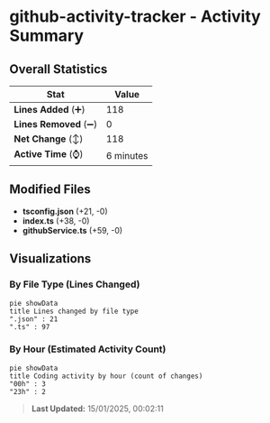 # github-activity-tracker - Activity Summary 

## Overall Statistics

| Stat                   | Value                                                             |
| ---------------------- | ----------------------------------------------------------------- |
| **Lines Added** (➕)   | 118                                          |
| **Lines Removed** (➖) | 0                                        |
| **Net Change** (↕)    | 118                |
| **Active Time** (⌚)   | 6 minutes |


## Modified Files
- **tsconfig.json** (+21, -0)
- **index.ts** (+38, -0)
- **githubService.ts** (+59, -0)

## Visualizations

### By File Type (Lines Changed)

```mermaid
pie showData
title Lines changed by file type
".json" : 21
".ts" : 97
```

### By Hour (Estimated Activity Count)

```mermaid
pie showData
title Coding activity by hour (count of changes)
"00h" : 3
"23h" : 2
```


> **Last Updated:** 15/01/2025, 00:02:11